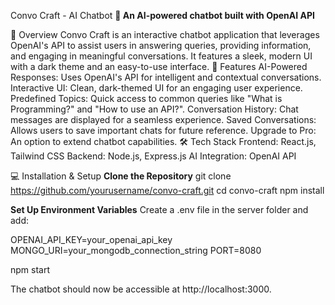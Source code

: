 Convo Craft - AI Chatbot
**🤖 An AI-powered chatbot built with OpenAI API**

📌 Overview
Convo Craft is an interactive chatbot application that leverages OpenAI's API to assist users in answering queries, providing information, and engaging in meaningful conversations. It features a sleek, modern UI with a dark theme and an easy-to-use interface.
🚀 Features
AI-Powered Responses: Uses OpenAI's API for intelligent and contextual conversations.
Interactive UI: Clean, dark-themed UI for an engaging user experience.
Predefined Topics: Quick access to common queries like "What is Programming?" and "How to use an API?".
Conversation History: Chat messages are displayed for a seamless experience.
Saved Conversations: Allows users to save important chats for future reference.
Upgrade to Pro: An option to extend chatbot capabilities.
🛠️ Tech Stack
Frontend: React.js, Tailwind CSS
Backend: Node.js, Express.js
AI Integration: OpenAI API

💻 Installation & Setup
**Clone the Repository**
git clone https://github.com/yourusername/convo-craft.git
cd convo-craft
npm install

**Set Up Environment Variables**
Create a .env file in the server folder and add:

OPENAI_API_KEY=your_openai_api_key
MONGO_URI=your_mongodb_connection_string
PORT=8080

npm start

The chatbot should now be accessible at http://localhost:3000.
